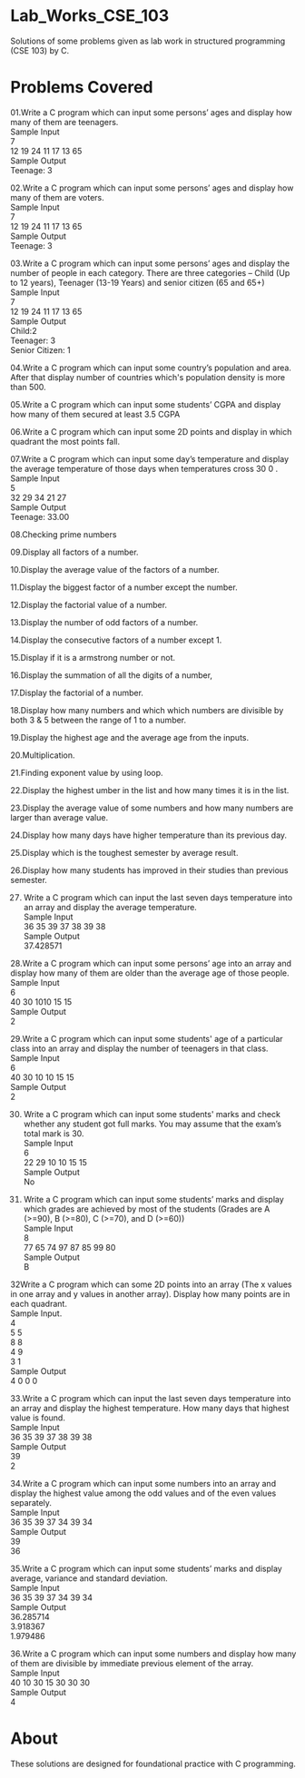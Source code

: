 # Lab_Works_CSE_103
Solutions of some problems given as lab work in structured programming (CSE 103) by C.

# Problems Covered

01.Write a C program which can input some persons’ ages and display how many of them are
teenagers.<br/>
Sample Input<br/>
7<br/>
12 19 24 11 17 13 65<br/>
Sample Output<br/>
Teenage: 3

02.Write a C program which can input some persons’ ages and display how many of them are
voters.<br/>
Sample Input<br/>
7<br/>
12 19 24 11 17 13 65<br/>
Sample Output<br/>
Teenage: 3

03.Write a C program which can input some persons’ ages and display the number of people in
each category. There are three categories – Child (Up to 12 years), Teenager (13-19 Years)
and senior citizen (65 and 65+)<br/>
Sample Input<br/>
7<br/>
12 19 24 11 17 13 65<br/>
Sample Output<br/>
Child:2<br/>
Teenager: 3<br/>
Senior Citizen: 1

04.Write a C program which can input some country’s population and area. After that display
number of countries which&#39;s population density is more than 500.

05.Write a C program which can input some students’ CGPA and display how many of them
secured at least 3.5 CGPA

06.Write a C program which can input some 2D points and display in which quadrant the most
points fall.

07.Write a C program which can input some day’s temperature and display the average
temperature of those days when temperatures cross 30 0 .<br/>
Sample Input<br/>
5<br/>
32 29 34 21 27<br/>
Sample Output<br/>
Teenage: 33.00

08.Checking prime numbers

09.Display all factors of a number.

10.Display the average value of the factors of a number.

11.Display the biggest factor of a number except the number.

12.Display the factorial value of a number.

13.Display the number of odd factors of a number.

14.Display the consecutive factors of a number except 1.

15.Display if it is a armstrong number or not.

16.Display the summation of all the digits of a number,

17.Display the factorial of a number.

18.Display how many numbers and which which numbers are divisible by both 3 & 5 between the range of 1 to a number.

19.Display the highest age and the average age from the inputs.

20.Multiplication.

21.Finding exponent value by using loop.

22.Display the highest  umber in the list and how many times it is in the list.

23.Display the average value of some numbers and how many numbers are larger than average value.

24.Display how many days have higher temperature than its previous day.

25.Display which is the toughest semester by average result.

26.Display how many students has improved in their studies than previous semester.

27. Write a C program which can input the last seven days temperature into an array and display the average temperature.<br/>
Sample Input<br/>
36 35 39 37 38 39 38<br/>
Sample Output<br/>
37.428571

28.Write a C program which can input some persons’ age into an array and display how many of them are older than the average age of those people.<br/>
Sample Input<br/>
6<br/>
40 30 1010 15 15<br/>
Sample Output<br/>
2

29.Write a C program which can input some students' age of a particular class into an array and display the number of teenagers in that class.<br/>
Sample Input<br/>
6<br/>
40 30 10 10 15 15<br/>
Sample Output<br/>
2

30. Write a C program which can input some students' marks and check whether any student got full marks. You may assume that the exam’s total mark is 30.<br/>
Sample Input<br/>
6<br/>
22 29 10 10 15 15<br/>
Sample Output<br/>
No

31. Write a C program which can input some students’ marks and display which grades are achieved by most of the students (Grades are A (>=90), B (>=80), C (>=70), and D (>=60))<br/>
Sample Input<br/>
8<br/>
77 65 74 97 87 85 99 80<br/>
Sample Output<br/>
B

32Write a C program which can some 2D points into an array (The x values in one array and y values in another array). Display how many points are in each quadrant.<br/>
Sample Input.<br/>
4<br/>
5 5<br/>
8 8<br/>
4 9<br/>
3 1<br/>
Sample Output<br/>
4 0 0 0

33.Write a C program which can input the last seven days temperature into an array and display the highest temperature. How many days that highest value is found.<br/>
Sample Input<br/>
36 35 39 37 38 39 38<br/>
Sample Output<br/>
39<br/>
2

34.Write a C program which can input some numbers into an array and display the highest value among the odd values and of the even values separately.<br/>
Sample Input<br/>
36 35 39 37 34 39 34<br/>
Sample Output<br/>
39<br/>
36

35.Write a C program which can input some students’ marks and display average, variance and standard deviation.<br/>
Sample Input<br/>
36 35 39 37 34 39 34<br/>
Sample Output<br/>
36.285714<br/>
3.918367<br/>
1.979486

36.Write a C program which can input some numbers and display how many of them are divisible by immediate previous element of the array.<br/>
Sample Input<br/>
40 10 30 15 30 30 30<br/>
Sample Output<br/>
4



# About

These solutions are designed for foundational practice with C programming. 

